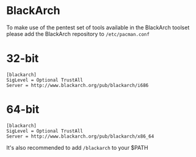 BlackArch
=========

To make use of the pentest set of tools available in the BlackArch toolset please add the BlackArch repository to `/etc/pacman.conf`

# 32-bit

```
[blackarch]
SigLevel = Optional TrustAll
Server = http://www.blackarch.org/pub/blackarch/i686
```

# 64-bit
```
[blackarch]
SigLevel = Optional TrustAll
Server = http://www.blackarch.org/pub/blackarch/x86_64
```

It's also recommended to add `/blackarch` to your $PATH